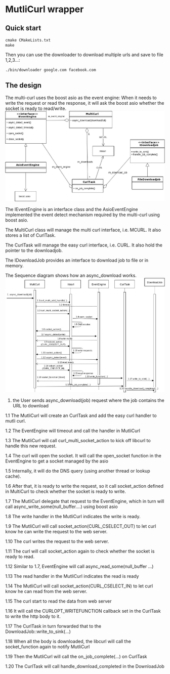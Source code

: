 # MutliCurl wrapper

## Quick start
```
cmake CMakeLists.txt
make
```

Then you can use the downloader to download multiple urls and save to file 1,2,3...:

```
./bin/downloader google.com facebook.com
```

## The design
The multi-curl uses the boost asio as the event engine: When it needs to write the request or read the response, it will ask the boost asio whether the socket is ready to read/write. 
![Class diagram](docs/mcurl_class.jpg?raw=true "Class diagram")

The IEventEngine is an interface class and the AsioEventEngine implemented the event detect mechanism required by the multi-curl using boost asio. 

The MultiCurl class will manage the multi curl interface, i.e. MCURL. It also stores a list of CurlTask. 

The CurlTask will manage the easy curl interface, i.e. CURL. It also hold the pointer to the downloadjob.

The IDownloadJob provides an interface to download job to file or in memory. 

The Sequence diagram shows how an async_download works. 
![Sequence diagram](docs/mcurl_sequence.jpg?raw=true "Sequence diagram")
1. the User sends async_download(job) request where the job contains the URL to download

1.1 The MutliCurl will create an CurlTask and add the easy curl handler to mutli curl. 

1.2 The EventEngine will timeout and call the handler in MutliCurl

1.3 The MutliCurl will call curl_multi_socket_action to kick off libcurl to handle this new request. 

1.4 The curl will open the socket. It will call the open_socket function in the EventEngine to get a socket managed by the asio

1.5 Internally, it will do the DNS query (using another thread or lookup cache).

1.6 After that, it is ready to write the request, so it call socket_action defined in MultiCurl to check whether the socket is ready to write.

1.7 The MutliCurl delegate that request to the EventEngine, which in turn will call async_write_some(null_buffer....) using boost asio

1.8 The write handler in the MutliCurl indicates the write is ready.

1.9 The MutliCurl will call socket_action(CURL_CSELECT_OUT) to let curl know he can write the request to the web server.

1.10 The curl writes the request to the web server.

1.11 The curl will call socket_action again to check whether the socket is ready to read.

1.12 Similar to 1.7, EventEngine will call async_read_some(null_buffer ...)

1.13 The read handler in the MutliCurl indicates the read is ready

1.14 The MutliCurl will call socket_action(CURL_CSELECT_IN) to let curl know he can read from the web server.

1.15 The curl start to read the data from web server

1.16 It will call the CURLOPT_WRITEFUNCTION callback set in the CurlTask to write the http body to it. 

1.17 The CurlTask in turn forwarded that to the DownloadJob::write_to_sink(...)

1.18 When all the body is downloaded, the libcurl will call the socket_function again to notify MutliCurl

1.19 Then the MutliCurl will call the on_job_complete(...) on CurlTask

1.20 The CurlTask will call handle_download_completed in the DownloadJob


